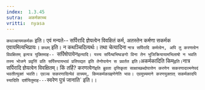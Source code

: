 ```yaml
---
index:  1.3.45
sutra:  अकर्मकाच्च
vritti:  nyasa
---
```


`कथञ्चायमकर्मकः` इति। एवं मन्यते-- सर्पिरादि ज्ञेयत्वेन विवक्षितं कर्म, अतस्तेन कर्मणा सकर्मक एवायमित्यभिप्रायः। `कथम्` इति। न कथञ्चिदित्यर्थः। तथा चेत्यादिना `नात्र सर्पिरादि कर्मत्वेन, अपि तु करणत्वेन विवक्षितम् इत्यत्र युक्तिमाह-- `सर्पिषोपायेन` इत्यादि। यस्य सर्पिःष्वभिष्वङगो विना तेन भुजिक्रियायामभिलाषो न भवति तस्य भोजने प्रवृत्तिं प्रति सर्पिरुपायभावं प्रतिपद्यत इति तेनोपायेन स प्रवर्तत इति।
`अकर्मकादिति किम्` इति। `नात्र सर्पिरादि ज्ञेयत्वेन विवक्षितम्। किं तर्हि? करणत्वेन` इति ब्रुवता वृत्तिकृता साक्षाच्छब्दोपात्तेन करणेन सकरणादात्मनेपदं भवतीत्युक्तं भवति। एवञ्च सकरणादित्येवं वाच्यम्, किमकर्मकग्रहणेनेति भावः। एवमुच्यमाने करणयुक्तात् सकर्मकादपि स्यादिति दर्शयितुमाह--- `स्वरेण पुत्रं जानाति` इति।।

